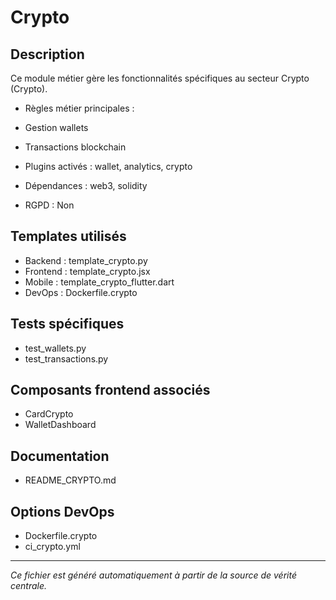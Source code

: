 # Crypto

## Description
Ce module métier gère les fonctionnalités spécifiques au secteur Crypto (Crypto).

- Règles métier principales :
- Gestion wallets
- Transactions blockchain


- Plugins activés : wallet, analytics, crypto
- Dépendances : web3, solidity
- RGPD : Non

## Templates utilisés
- Backend : template_crypto.py
- Frontend : template_crypto.jsx
- Mobile : template_crypto_flutter.dart
- DevOps : Dockerfile.crypto

## Tests spécifiques
- test_wallets.py
- test_transactions.py


## Composants frontend associés
- CardCrypto
- WalletDashboard


## Documentation
- README_CRYPTO.md


## Options DevOps
- Dockerfile.crypto
- ci_crypto.yml


---
*Ce fichier est généré automatiquement à partir de la source de vérité centrale.*